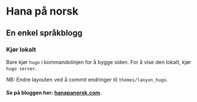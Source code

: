 # Hana på norsk
## En enkel språkblogg 

### Kjør lokalt  
Bare kjør `hugo` i kommandolinjen for å bygge siden. For å vise den lokalt, kjør `hugo server`. 

NB: Endre layouten ved å commit endringer til `themes/lanyon_hugo`. 

#### Se på bloggen her: [hanapanorsk.com](http://hanapanorsk.com).
